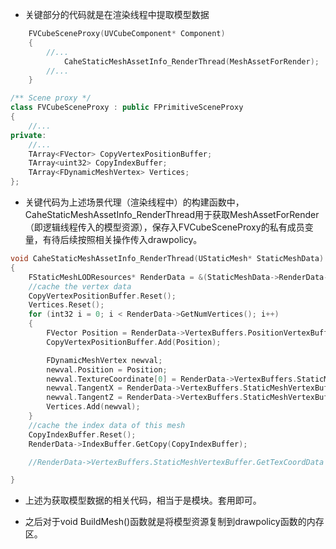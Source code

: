 * 关键部分的代码就是在渲染线程中提取模型数据

```cpp
	FVCubeSceneProxy(UVCubeComponent* Component)
	{
		//...
			CaheStaticMeshAssetInfo_RenderThread(MeshAssetForRender);
        //...
	}
```
```cpp
/** Scene proxy */
class FVCubeSceneProxy : public FPrimitiveSceneProxy
{
    //...
private:
    //...
	TArray<FVector> CopyVertexPositionBuffer;
	TArray<uint32> CopyIndexBuffer;
	TArray<FDynamicMeshVertex> Vertices;
};
```
* 关键代码为上述场景代理（渲染线程中）的构建函数中，CaheStaticMeshAssetInfo_RenderThread用于获取MeshAssetForRender（即逻辑线程传入的模型资源），保存入FVCubeSceneProxy的私有成员变量，有待后续按照相关操作传入drawpolicy。

```cpp
void CaheStaticMeshAssetInfo_RenderThread(UStaticMesh* StaticMeshData)
{
    FStaticMeshLODResources* RenderData = &(StaticMeshData->RenderData->LODResources[0]);
    //cache the vertex data
    CopyVertexPositionBuffer.Reset();
    Vertices.Reset();
    for (int32 i = 0; i < RenderData->GetNumVertices(); i++)
    {
        FVector Position = RenderData->VertexBuffers.PositionVertexBuffer.VertexPosition(i);
        CopyVertexPositionBuffer.Add(Position);

        FDynamicMeshVertex newval;
        newval.Position = Position;
        newval.TextureCoordinate[0] = RenderData->VertexBuffers.StaticMeshVertexBuffer.GetVertexUV(i, 0);
        newval.TangentX = RenderData->VertexBuffers.StaticMeshVertexBuffer.VertexTangentX(i);
        newval.TangentZ = RenderData->VertexBuffers.StaticMeshVertexBuffer.VertexTangentZ(i);
        Vertices.Add(newval);
    }
    //cache the index data of this mesh
    CopyIndexBuffer.Reset();
    RenderData->IndexBuffer.GetCopy(CopyIndexBuffer);

    //RenderData->VertexBuffers.StaticMeshVertexBuffer.GetTexCoordData

}
```
* 上述为获取模型数据的相关代码，相当于是模块。套用即可。

* 之后对于void BuildMesh()函数就是将模型资源复制到drawpolicy函数的内存区。